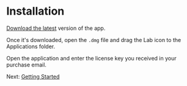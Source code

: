 
# Installation

[Download the latest][dl] version of the app.

Once it's downloaded, open the `.dmg` file and drag the Lab icon to the Applications folder.

Open the application and enter the license key you received in your purchase email.

Next: [Getting Started][intro]

<!-- todo: update when live -->
[dl]: https://compositor.io/lab
[intro]: getting-started.md
